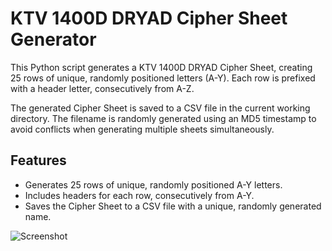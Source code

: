 # KTV 1400D DRYAD Cipher Sheet Generator

This Python script generates a KTV 1400D DRYAD Cipher Sheet, creating 25 rows of unique, randomly positioned letters (A-Y). Each row is prefixed with a header letter, consecutively from A-Z.

The generated Cipher Sheet is saved to a CSV file in the current working directory. The filename is randomly generated using an MD5 timestamp to avoid conflicts when generating multiple sheets simultaneously.

## Features

- Generates 25 rows of unique, randomly positioned A-Y letters.
- Includes headers for each row, consecutively from A-Y.
- Saves the Cipher Sheet to a CSV file with a unique, randomly generated name.

![Screenshot](https://github.com/user-attachments/assets/d34e3a5c-0b07-4e88-adda-a1600009092d)

